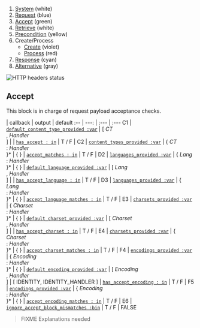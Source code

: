 1. [System](README_system.md) (white)
1. [Request](README_request.md) (blue)
1. [Accept](README_accept.md) (green)
1. [Retrieve](README_retrieve.md) (white)
1. [Precondition](README_precondition.md) (yellow)
1. Create/Process
    * [Create](README_create.md) (violet)
    * [Process](README_process.md) (red)
1. [Response](README_response.md) (cyan)
1. [Alternative](README_alternative.md) (gray)

![HTTP headers status](https://rawgithub.com/andreineculau/http-decision-diagram/master/v4/httpdd.png)

## Accept

This block is in charge of request payload acceptance checks.

 | callback | output | default
:-- | ---: | :--- | :---
C1 | [`default_content_type_provided :var`](#default_content_type_provided-var) | [ *CT*<br>, *Handler*<br>] |
 | [`has_accept : in`](#has_accept--in) | T / F |
C2 | [`content_types_provided :var`](#content_types_provided-var) | { *CT*<br>: *Handler*<br>}\* | { }
 | [`accept_matches : in`](#accept_matches--in) | T / F |
D2 | [`languages_provided :var`](#languages_provided-var) | { *Lang*<br>: *Handler*<br>}\* | { }
 | [`default_language_provided :var`](#default_language_provided-var) | [ *Lang*<br>, *Handler*<br>] |
 | [`has_accept_language : in`](#has_accept_language--in) | T / F |
D3 | [`languages_provided :var`](#languages_provided-var) | { *Lang*<br>: *Handler*<br>}\* | { }
 | [`accept_language_matches : in`](#accept_language_matches--in) | T / F |
E3 | [`charsets_provided :var`](#charsets_provided-var) | { *Charset*<br>: *Handler*<br>}\* | { }
 | [`default_charset_provided :var`](#default_charset_provided-var) | [ *Charset*<br>, *Handler*<br>] |
 | [`has_accept_charset : in`](#has_accept_charset--in) | T / F |
E4 | [`charsets_provided :var`](#charsets_provided-var) | { *Charset*<br>: *Handler*<br>}\* | { }
 | [`accept_charset_matches : in`](#accept_charset_matches--in) | T / F |
F4 | [`encodings_provided :var`](#encodings_provided-var) | { *Encoding*<br>: *Handler*<br>}\* | { }
 | [`default_encoding_provided :var`](#default_encoding_provided-var) | [ *Encoding*<br>, *Handler*<br>] | [ IDENTITY, IDENTITY_HANDLER ]
 | [`has_accept_encoding : in`](#has_accept_encoding--in) | T / F |
F5 | [`encodings_provided :var`](#encodings_provided-var) | { *Encoding*<br>: *Handler*<br>}\* | { }
 | [`accept_encoding_matches : in`](#accept_encoding_matches--in) | T / F |
E6 | [`ignore_accept_block_mismatches :bin`](#ignore_accept_block_mismatches-bin) | T / F | FALSE

> FIXME Explanations needed
